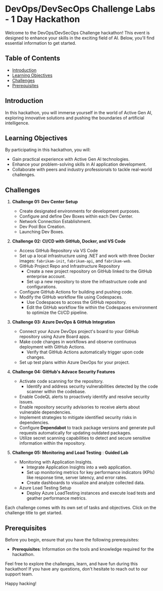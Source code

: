 # DevOps/DevSecOps Challenge Labs - 1 Day Hackathon

Welcome to the DevOps/DevSecOps Challenge hackathon! This event is designed to enhance your skills in the exciting field of AI. Below, you'll find essential information to get started.

## Table of Contents

- [Introduction](#introduction)
- [Learning Objectives](#learning-objectives)
- [Challenges](#challenges)
- [Prerequisites](#prerequisites)

## Introduction

In this hackathon, you will immerse yourself in the world of Active Gen AI, exploring innovative solutions and pushing the boundaries of artificial intelligence.

## Learning Objectives

By participating in this hackathon, you will:

- Gain practical experience with Active Gen AI technologies.
- Enhance your problem-solving skills in AI application development.
- Collaborate with peers and industry professionals to tackle real-world challenges.

## Challenges

1. **Challenge 01: Dev Center Setup**
   - Create designated environments for development purposes.
   - Configure and define Dev Boxes within each Dev Center.
   - Network Connection Establishment.
   - Dev Pool Box Creation.
   - Launching Dev Boxes.

2. **Challenge 02: CI/CD with GitHub, Docker, and VS Code**
   - Access GitHub Repository via VS Code
   - Set up a local infrastructure using .NET and work with three Docker images: `fabrikam-init`, `fabrikam-api`, and `fabrikam-web`.
   - GitHub Project Repo and Infrastructure Repository
      - Create a new project repository on GitHub linked to the GitHub enterprise account.
      - Set up a new repository to store the infrastructure code and configurations.
   - Configure GitHub Actions for building and pushing code.
   - Modify the GitHub workflow file using Codespaces.
      - Use Codespaces to access the GitHub repository.
      - Edit the GitHub workflow file within the Codespaces environment to optimize the CI/CD pipeline.
             
3. **Challenge 03: Azure DevOps & GitHub Integration**
   - Connect your Azure DevOps project's board to your GitHub repository using Azure Board apps.
   - Make code changes in workflows and observe continuous deployment with GitHub Actions.
      - Verify that GitHub Actions automatically trigger upon code changes.
   - Set up test plans within Azure DevOps for your project.
          
4. **Challenge 04: GitHub's Advace Security Features**
   - Activate code scanning for the repository.
      - Identify and address security vulnerabilities detected by the code scanner within the codebase.
   - Enable CodeQL alerts to proactively identify and resolve security issues.
   - Enable repository security advisories to receive alerts about vulnerable dependencies.
   - Implement strategies to mitigate identified security risks in dependencies.
   - Configure **Dependabot** to track package versions and generate pull requests automatically for updating outdated packages.
   - Utilize secret scanning capabilities to detect and secure sensitive information within the repository.
          
5. **Challenge 05: Monitoring and Load Testing** : **Guided Lab**
    - Monitoring with Application Insights.
      - Integrate Application Insights into a web application.
      - Set up monitoring metrics for key performance indicators (KPIs) like response time, server latency, and error rates.
      - Create dashboards to visualize and analyze collected data.
    - Azure Load Testing Setup
      - Deploy Azure LoadTesting instances and execute load tests and geather performance metrics.

Each challenge comes with its own set of tasks and objectives. Click on the challenge title to get started.

## Prerequisites

Before you begin, ensure that you have the following prerequisites:

- **Prerequisites**: Information on the tools and knowledge required for the hackathon.

Feel free to explore the challenges, learn, and have fun during this hackathon! If you have any questions, don't hesitate to reach out to our support team.

Happy hacking!
